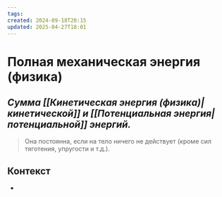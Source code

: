 ```yaml
---
tags: 
created: 2024-09-18T20:15
updated: 2025-04-27T18:01
---
```

# Полная механическая энергия (физика)

## ***Сумма [[Кинетическая энергия (физика)|кинетической]] и [[Потенциальная энергия|потенциальной]] энергий.***

> Она постоянна, если на тело ничего не действует (кроме сил тяготения, упругости и т.д.).


## Контекст
- 

